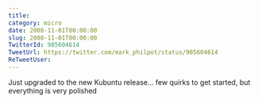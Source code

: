 ```yaml
---
title: 
category: micro
date: 2008-11-01T00:00:00
slug: 2008-11-01T00:00:00
TwitterId: 985604614
TweetUrl: https://twitter.com/mark_philpot/status/985604614
ReTweetUser: 
---
```


Just upgraded to the new Kubuntu release... few quirks to get started, but everything is very polished